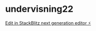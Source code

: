 # undervisning22

[Edit in StackBlitz next generation editor ⚡️](https://stackblitz.com/~/github.com/lise-charlotte/undervisning22)